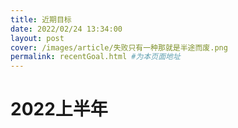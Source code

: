 ```yaml
---
title: 近期目标
date: 2022/02/24 13:34:00
layout: post
cover: /images/article/失败只有一种那就是半途而废.png
permalink: recentGoal.html #为本页面地址
---
```


# 2022上半年 
<!-- 1. ~~学完李沫的动手学深度学习教程并做jupyter笔记~~
1. ~~学完吴恩达深度学习教程并做笔记~~
1. ~~如果还有时间就学周志华的西瓜书🍉~~
1. ~~阅读,把没看完的书看完,5~10本~~
1. 报送政策取消了，全力备考 -->
    
